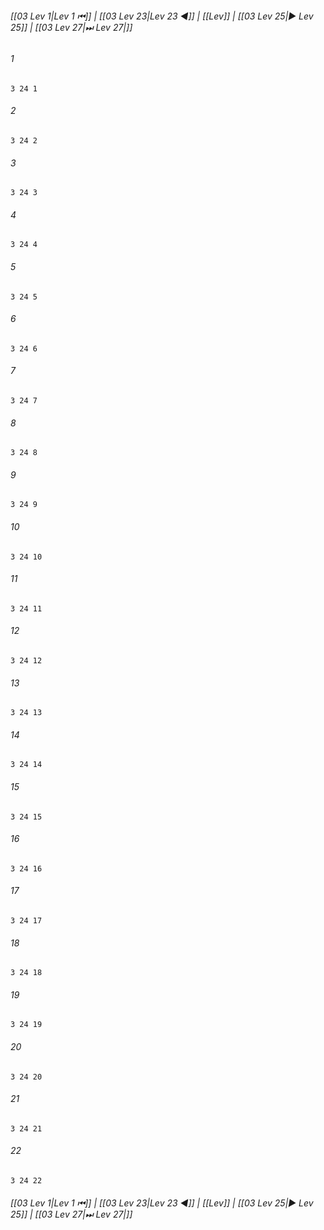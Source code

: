 
###### [[03 Lev 1|Lev 1 ⏮]] | [[03 Lev 23|Lev 23 ◀]] | [[Lev]] | [[03 Lev 25|▶ Lev 25]] | [[03 Lev 27|⏭ Lev 27|]]

###### 1
``` verse
3 24 1 
```
###### 2
``` verse
3 24 2 
```
###### 3
``` verse
3 24 3 
```
###### 4
``` verse
3 24 4 
```
###### 5
``` verse
3 24 5 
```
###### 6
``` verse
3 24 6 
```
###### 7
``` verse
3 24 7 
```
###### 8
``` verse
3 24 8 
```
###### 9
``` verse
3 24 9 
```
###### 10
``` verse
3 24 10 
```
###### 11
``` verse
3 24 11 
```
###### 12
``` verse
3 24 12 
```
###### 13
``` verse
3 24 13 
```
###### 14
``` verse
3 24 14 
```
###### 15
``` verse
3 24 15 
```
###### 16
``` verse
3 24 16 
```
###### 17
``` verse
3 24 17 
```
###### 18
``` verse
3 24 18 
```
###### 19
``` verse
3 24 19 
```
###### 20
``` verse
3 24 20 
```
###### 21
``` verse
3 24 21 
```
###### 22
``` verse
3 24 22 
```

###### [[03 Lev 1|Lev 1 ⏮]] | [[03 Lev 23|Lev 23 ◀]] | [[Lev]] | [[03 Lev 25|▶ Lev 25]] | [[03 Lev 27|⏭ Lev 27|]]

